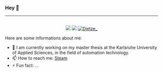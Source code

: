 ### Hey 👋

<p align="center">
</p>
<hr>
</br>

<div align="center">
<a href="https://github.com/Dietze1595?tab=followers"><img src="https://img.shields.io/github/followers/Dietze1595.svg?style=social&label=Follow&maxAge=z"></a>
<a href="https://github.com/Dietze1595"><img src="https://badges.frapsoft.com/os/v1/open-source.svg?v=103"></a>
<a href="https://github.com/Dietze1595"><img src="https://komarev.com/ghpvc/?username=Dietze1595" alt="Dietze_"/></a>

</div>

Here are some informations about me:

- 🔭 I am currently working on my master thesis at the Karlsruhe University of Applied Sciences, in the field of automation technology.
- 📫 How to reach me: <a href="https://steamcommunity.com/id/Dietze_">Steam</a>
- ⚡ Fun fact: ...
